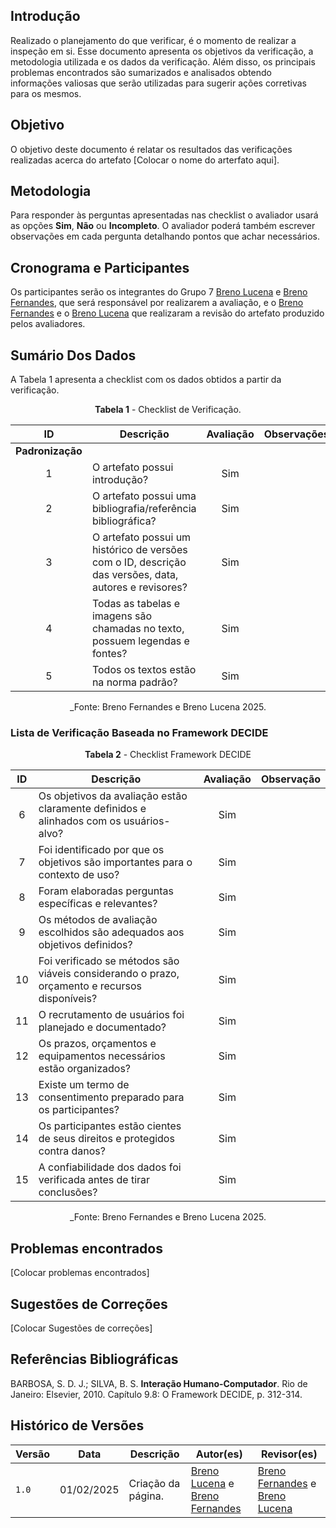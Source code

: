 ## Introdução

Realizado o planejamento do que verificar, é o momento de realizar a inspeção em si. Esse documento apresenta os objetivos da verificação, a metodologia utilizada e os dados da verificação. Além disso, os principais problemas encontrados são sumarizados e analisados obtendo informações valiosas que serão utilizadas para sugerir ações corretivas para os mesmos.

## Objetivo

O objetivo deste documento é relatar os resultados das verificações realizadas acerca do artefato [Colocar o nome do arterfato aqui].

## Metodologia

 Para responder às perguntas apresentadas nas checklist o avaliador usará as opções **Sim**, **Não** ou **Incompleto**. O avaliador poderá também escrever observações em cada pergunta detalhando pontos que achar necessários.

## Cronograma e Participantes

Os participantes serão os integrantes do Grupo 7 [Breno Lucena](https://github.com/BrenoLUCO) e [Breno Fernandes](https://github.com/Brenofrds), que será responsável por realizarem a avaliação, e o [Breno Fernandes](https://github.com/Brenofrds) e o [Breno Lucena](https://github.com/BrenoLUCO) que realizaram a revisão do artefato produzido pelos avaliadores.

## Sumário Dos Dados

A Tabela 1 apresenta a checklist com os dados obtidos a partir da verificação.

<center>

**Tabela 1** - Checklist de Verificação.

|   ID   | Descrição                                                                                     | Avaliação  | Observações          |
|:------:|-----------------------------------------------------------------------------------------------|:----------:|-----------------------|
| **Padronização** |                                                                                     |            |                       |
|   1    | O artefato possui introdução?                                                                 |      Sim      |                       |
|   2    | O artefato possui uma bibliografia/referência bibliográfica?                                  |  Sim          |                       |
|   3    | O artefato possui um histórico de versões com o ID, descrição das versões, data, autores e revisores? |      Sim      |                       |
|   4    | Todas as tabelas e imagens são chamadas no texto, possuem legendas e fontes?                  |      Sim      |                       |
|   5    | Todos os textos estão na norma padrão?                                                        |      Sim      |                       |

_Fonte: Breno Fernandes e Breno Lucena 2025.

</center>

### Lista de Verificação Baseada no Framework DECIDE

<center>

**Tabela 2** - Checklist Framework DECIDE

|  ID  | Descrição                                                                                   | Avaliação  | Observação            |
|:----:|---------------------------------------------------------------------------------------------|:----------:|-----------------------|
|  6   | Os objetivos da avaliação estão claramente definidos e alinhados com os usuários-alvo?      |     Sim      |                       |
|  7   | Foi identificado por que os objetivos são importantes para o contexto de uso?               |     Sim       |                       |
|  8   | Foram elaboradas perguntas específicas e relevantes?                    |      Sim      |                       |                    
|  9   | Os métodos de avaliação escolhidos são adequados aos objetivos definidos?                   |      Sim      |                       |
| 10   | Foi verificado se métodos são viáveis considerando o prazo, orçamento e recursos disponíveis? |      Sim      |                       |
| 11   | O recrutamento de usuários foi planejado e documentado?                                     |      Sim      |                       |
| 12   | Os prazos, orçamentos e equipamentos necessários estão organizados?                         |     Sim       |                       |
| 13   | Existe um termo de consentimento preparado para os participantes?                           |     Sim       |                       |
| 14   | Os participantes estão cientes de seus direitos e protegidos contra danos?                  |      Sim      |                       |
| 15   | A confiabilidade dos dados foi verificada antes de tirar conclusões?                        |      Sim      |                       |




_Fonte: Breno Fernandes e Breno Lucena 2025.

</center>

## Problemas encontrados

[Colocar problemas encontrados]




## Sugestões de Correções

[Colocar Sugestões de correções]



## Referências Bibliográficas

BARBOSA, S. D. J.; SILVA, B. S. **Interação Humano-Computador**. Rio de Janeiro: Elsevier, 2010. Capítulo 9.8: O Framework DECIDE, p. 312-314.


## Histórico de Versões

| Versão | Data       | Descrição              | Autor(es)                                        | Revisor(es)                                    |
| ------ | ---------- | ---------------------- | ------------------------------------------------ | ---------------------------------------------- |
| `1.0`  | 01/02/2025 | Criação da página.     | [Breno Lucena](https://github.com/BrenoLUCO) e [Breno Fernandes](https://github.com/Brenofrds)     | [Breno Fernandes](https://github.com/Brenofrds) e [Breno Lucena](https://github.com/BrenoLUCO)|